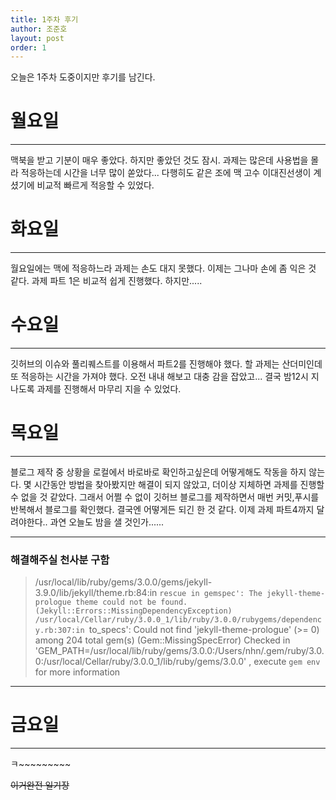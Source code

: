 ```yaml
---
title: 1주차 후기
author: 조준호
layout: post
order: 1
---
```


오늘은 1주차 도중이지만 후기를 남긴다.


# 월요일
---
맥북을 받고 기분이 매우 좋았다.
하지만 좋았던 것도 잠시.
과제는 많은데 사용법을 몰라 적응하는데 시간을 너무 많이 쏟았다...
다행히도 같은 조에 맥 고수 이대진선생이 계셨기에 비교적 빠르게 적응할 수 있었다.

# 화요일
---
월요일에는 맥에 적응하느라 과제는 손도 대지 못했다.
이제는 그나마 손에 좀 익은 것 같다.
과제 파트 1은 비교적 쉽게 진행했다.
하지만.....

# 수요일
---
깃허브의 이슈와 풀리퀘스트를 이용해서 파트2를 진행해야 했다.
할 과제는 산더미인데 또 적응하는 시간을 가져야 했다.
오전 내내 해보고 대충 감을 잡았고...
결국 밤12시 지나도록 과제를 진행해서 마무리 지을 수 있었다.

# 목요일
---
블로그 제작 중 상황을 로컬에서 바로바로 확인하고싶은데 어떻게해도 작동을 하지 않는다.
몇 시간동안 방법을 찾아봤지만 해결이 되지 않았고, 더이상 지체하면 과제를 진행할 수 없을 것 같았다.
그래서 어쩔 수 없이 깃허브 블로그를 제작하면서 매번 커밋,푸시를 반복해서 블로그를 확인했다.
결국엔 어떻게든 되긴 한 것 같다.
이제 과제 파트4까지 달려야한다.. 과연 오늘도 밤을 샐 것인가......

---

### 해결해주실 천사분 구함
> /usr/local/lib/ruby/gems/3.0.0/gems/jekyll-3.9.0/lib/jekyll/theme.rb:84:in `rescue in gemspec': The jekyll-theme-prologue theme could not be found. (Jekyll::Errors::MissingDependencyException)
/usr/local/Cellar/ruby/3.0.0_1/lib/ruby/3.0.0/rubygems/dependency.rb:307:in `to_specs': Could not find 'jekyll-theme-prologue' (>= 0) among 204 total gem(s) (Gem::MissingSpecError)
Checked in 'GEM_PATH=/usr/local/lib/ruby/gems/3.0.0:/Users/nhn/.gem/ruby/3.0.0:/usr/local/Cellar/ruby/3.0.0_1/lib/ruby/gems/3.0.0' , execute `gem env` for more information

---


# 금요일
---
ㅋ~~~~~~~~~


~~이거완전 일기장~~
